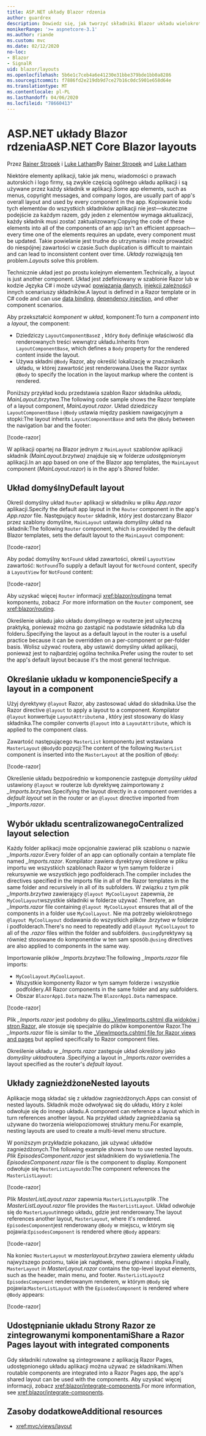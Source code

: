 ```yaml
---
title: ASP.NET układy Blazor rdzenia
author: guardrex
description: Dowiedz się, jak tworzyć składniki Blazor układu wielokrotnego użytku dla aplikacji.
monikerRange: '>= aspnetcore-3.1'
ms.author: riande
ms.custom: mvc
ms.date: 02/12/2020
no-loc:
- Blazor
- SignalR
uid: blazor/layouts
ms.openlocfilehash: 5b6e1c7ceb4a6e41230e31bbe379bde1bb0a8286
ms.sourcegitcommit: f7886fd2e219db9d7ce27b16c0dc5901e658d64e
ms.translationtype: MT
ms.contentlocale: pl-PL
ms.lasthandoff: 04/06/2020
ms.locfileid: "78660413"
---
```

# <a name="aspnet-core-opno-locblazor-layouts"></a><span data-ttu-id="0118a-103">ASP.NET układy Blazor rdzenia</span><span class="sxs-lookup"><span data-stu-id="0118a-103">ASP.NET Core Blazor layouts</span></span>

<span data-ttu-id="0118a-104">Przez [Rainer Stropek](https://www.timecockpit.com) i [Luke Latham](https://github.com/guardrex)</span><span class="sxs-lookup"><span data-stu-id="0118a-104">By [Rainer Stropek](https://www.timecockpit.com) and [Luke Latham](https://github.com/guardrex)</span></span>

<span data-ttu-id="0118a-105">Niektóre elementy aplikacji, takie jak menu, wiadomości o prawach autorskich i logo firmy, są zwykle częścią ogólnego układu aplikacji i są używane przez każdy składnik w aplikacji.</span><span class="sxs-lookup"><span data-stu-id="0118a-105">Some app elements, such as menus, copyright messages, and company logos, are usually part of app's overall layout and used by every component in the app.</span></span> <span data-ttu-id="0118a-106">Kopiowanie kodu tych elementów do wszystkich składników aplikacji nie jest&mdash;skuteczne podejście za każdym razem, gdy jeden z elementów wymaga aktualizacji, każdy składnik musi zostać zaktualizowany.</span><span class="sxs-lookup"><span data-stu-id="0118a-106">Copying the code of these elements into all of the components of an app isn't an efficient approach&mdash;every time one of the elements requires an update, every component must be updated.</span></span> <span data-ttu-id="0118a-107">Takie powielanie jest trudne do utrzymania i może prowadzić do niespójnej zawartości w czasie.</span><span class="sxs-lookup"><span data-stu-id="0118a-107">Such duplication is difficult to maintain and can lead to inconsistent content over time.</span></span> <span data-ttu-id="0118a-108">*Układy* rozwiązują ten problem.</span><span class="sxs-lookup"><span data-stu-id="0118a-108">*Layouts* solve this problem.</span></span>

<span data-ttu-id="0118a-109">Technicznie układ jest po prostu kolejnym elementem.</span><span class="sxs-lookup"><span data-stu-id="0118a-109">Technically, a layout is just another component.</span></span> <span data-ttu-id="0118a-110">Układ jest zdefiniowany w szablonie Razor lub w kodzie Języka C# i może używać [powiązania danych,](xref:blazor/data-binding) [iniekcji zależności](xref:blazor/dependency-injection)i innych scenariuszy składników.</span><span class="sxs-lookup"><span data-stu-id="0118a-110">A layout is defined in a Razor template or in C# code and can use [data binding](xref:blazor/data-binding), [dependency injection](xref:blazor/dependency-injection), and other component scenarios.</span></span>

<span data-ttu-id="0118a-111">Aby przekształcić *komponent* w *układ*, komponent:</span><span class="sxs-lookup"><span data-stu-id="0118a-111">To turn a *component* into a *layout*, the component:</span></span>

* <span data-ttu-id="0118a-112">Dziedziczy `LayoutComponentBase`z , który `Body` definiuje właściwość dla renderowanych treści wewnątrz układu.</span><span class="sxs-lookup"><span data-stu-id="0118a-112">Inherits from `LayoutComponentBase`, which defines a `Body` property for the rendered content inside the layout.</span></span>
* <span data-ttu-id="0118a-113">Używa składni `@Body` Razor, aby określić lokalizację w znacznikach układu, w której zawartość jest renderowana.</span><span class="sxs-lookup"><span data-stu-id="0118a-113">Uses the Razor syntax `@Body` to specify the location in the layout markup where the content is rendered.</span></span>

<span data-ttu-id="0118a-114">Poniższy przykład kodu przedstawia szablon Razor składnika *układu, MainLayout.brzytwa*.</span><span class="sxs-lookup"><span data-stu-id="0118a-114">The following code sample shows the Razor template of a layout component, *MainLayout.razor*.</span></span> <span data-ttu-id="0118a-115">Układ dziedziczy `LayoutComponentBase` i `@Body` ustawia między paskiem nawigacyjnym a stopki:</span><span class="sxs-lookup"><span data-stu-id="0118a-115">The layout inherits `LayoutComponentBase` and sets the `@Body` between the navigation bar and the footer:</span></span>

[!code-razor[](layouts/sample_snapshot/3.x/MainLayout.razor?highlight=1,13)]

<span data-ttu-id="0118a-116">W aplikacji opartej na Blazor jednym z `MainLayout` szablonów aplikacji składnik *(MainLayout.brzytwa)* znajduje się w folderze *udostępnionym* aplikacji.</span><span class="sxs-lookup"><span data-stu-id="0118a-116">In an app based on one of the Blazor app templates, the `MainLayout` component (*MainLayout.razor*) is in the app's *Shared* folder.</span></span>

## <a name="default-layout"></a><span data-ttu-id="0118a-117">Układ domyślny</span><span class="sxs-lookup"><span data-stu-id="0118a-117">Default layout</span></span>

<span data-ttu-id="0118a-118">Określ domyślny układ `Router` aplikacji w składniku w pliku *App.razor* aplikacji.</span><span class="sxs-lookup"><span data-stu-id="0118a-118">Specify the default app layout in the `Router` component in the app's *App.razor* file.</span></span> <span data-ttu-id="0118a-119">Następujący `Router` składnik, który jest dostarczany Blazor przez szablony domyślne, `MainLayout` ustawia domyślny układ na składnik:</span><span class="sxs-lookup"><span data-stu-id="0118a-119">The following `Router` component, which is provided by the default Blazor templates, sets the default layout to the `MainLayout` component:</span></span>

[!code-razor[](layouts/sample_snapshot/3.x/App1.razor?highlight=3)]

<span data-ttu-id="0118a-120">Aby podać domyślny `NotFound` układ zawartości, określ `LayoutView` zawartość: `NotFound`</span><span class="sxs-lookup"><span data-stu-id="0118a-120">To supply a default layout for `NotFound` content, specify a `LayoutView` for `NotFound` content:</span></span>

[!code-razor[](layouts/sample_snapshot/3.x/App2.razor?highlight=6-9)]

<span data-ttu-id="0118a-121">Aby uzyskać więcej `Router` informacji <xref:blazor/routing>na temat komponentu, zobacz .</span><span class="sxs-lookup"><span data-stu-id="0118a-121">For more information on the `Router` component, see <xref:blazor/routing>.</span></span>

<span data-ttu-id="0118a-122">Określenie układu jako układu domyślnego w routerze jest użyteczną praktyką, ponieważ można go zastąpić na podstawie składnika lub dla folderu.</span><span class="sxs-lookup"><span data-stu-id="0118a-122">Specifying the layout as a default layout in the router is a useful practice because it can be overridden on a per-component or per-folder basis.</span></span> <span data-ttu-id="0118a-123">Wolisz używać routera, aby ustawić domyślny układ aplikacji, ponieważ jest to najbardziej ogólna technika.</span><span class="sxs-lookup"><span data-stu-id="0118a-123">Prefer using the router to set the app's default layout because it's the most general technique.</span></span>

## <a name="specify-a-layout-in-a-component"></a><span data-ttu-id="0118a-124">Określanie układu w komponencie</span><span class="sxs-lookup"><span data-stu-id="0118a-124">Specify a layout in a component</span></span>

<span data-ttu-id="0118a-125">Użyj dyrektywy `@layout` Razor, aby zastosować układ do składnika.</span><span class="sxs-lookup"><span data-stu-id="0118a-125">Use the Razor directive `@layout` to apply a layout to a component.</span></span> <span data-ttu-id="0118a-126">Kompilator `@layout` konwertuje `LayoutAttribute`na , który jest stosowany do klasy składnika.</span><span class="sxs-lookup"><span data-stu-id="0118a-126">The compiler converts `@layout` into a `LayoutAttribute`, which is applied to the component class.</span></span>

<span data-ttu-id="0118a-127">Zawartość następującego `MasterList` komponentu jest wstawiana `MasterLayout` `@Body`do pozycji:</span><span class="sxs-lookup"><span data-stu-id="0118a-127">The content of the following `MasterList` component is inserted into the `MasterLayout` at the position of `@Body`:</span></span>

[!code-razor[](layouts/sample_snapshot/3.x/MasterList.razor?highlight=1)]

<span data-ttu-id="0118a-128">Określenie układu bezpośrednio w komponencie zastępuje *domyślny układ* ustawiony `@layout` w routerze lub dyrektywę zaimportowany z *_Imports.brzytwa*.</span><span class="sxs-lookup"><span data-stu-id="0118a-128">Specifying the layout directly in a component overrides a *default layout* set in the router or an `@layout` directive imported from *_Imports.razor*.</span></span>

## <a name="centralized-layout-selection"></a><span data-ttu-id="0118a-129">Wybór układu scentralizowanego</span><span class="sxs-lookup"><span data-stu-id="0118a-129">Centralized layout selection</span></span>

<span data-ttu-id="0118a-130">Każdy folder aplikacji może opcjonalnie zawierać plik szablonu o nazwie *_Imports.razor*.</span><span class="sxs-lookup"><span data-stu-id="0118a-130">Every folder of an app can optionally contain a template file named *_Imports.razor*.</span></span> <span data-ttu-id="0118a-131">Kompilator zawiera dyrektywy określone w pliku importu we wszystkich szablonach Razor w tym samym folderze i rekursywnie we wszystkich jego podfolderach.</span><span class="sxs-lookup"><span data-stu-id="0118a-131">The compiler includes the directives specified in the imports file in all of the Razor templates in the same folder and recursively in all of its subfolders.</span></span> <span data-ttu-id="0118a-132">W związku z tym *plik _Imports.brzytwa* zawierający `@layout MyCoolLayout` zapewnia, że `MyCoolLayout`wszystkie składniki w folderze używać .</span><span class="sxs-lookup"><span data-stu-id="0118a-132">Therefore, an *_Imports.razor* file containing `@layout MyCoolLayout` ensures that all of the components in a folder use `MyCoolLayout`.</span></span> <span data-ttu-id="0118a-133">Nie ma potrzeby wielokrotnego `@layout MyCoolLayout` dodawania do wszystkich plików *.brzytwa* w folderze i podfolderach.</span><span class="sxs-lookup"><span data-stu-id="0118a-133">There's no need to repeatedly add `@layout MyCoolLayout` to all of the *.razor* files within the folder and subfolders.</span></span> <span data-ttu-id="0118a-134">`@using`dyrektywy są również stosowane do komponentów w ten sam sposób.</span><span class="sxs-lookup"><span data-stu-id="0118a-134">`@using` directives are also applied to components in the same way.</span></span>

<span data-ttu-id="0118a-135">Importowanie plików *_Imports.brzytwa:*</span><span class="sxs-lookup"><span data-stu-id="0118a-135">The following *_Imports.razor* file imports:</span></span>

* <span data-ttu-id="0118a-136">`MyCoolLayout`.</span><span class="sxs-lookup"><span data-stu-id="0118a-136">`MyCoolLayout`.</span></span>
* <span data-ttu-id="0118a-137">Wszystkie komponenty Razor w tym samym folderze i wszystkie podfoldery.</span><span class="sxs-lookup"><span data-stu-id="0118a-137">All Razor components in the same folder and any subfolders.</span></span>
* <span data-ttu-id="0118a-138">Obszar `BlazorApp1.Data` nazw.</span><span class="sxs-lookup"><span data-stu-id="0118a-138">The `BlazorApp1.Data` namespace.</span></span>
 
[!code-razor[](layouts/sample_snapshot/3.x/_Imports.razor)]

<span data-ttu-id="0118a-139">Plik *_Imports.razor* jest podobny do [pliku _ViewImports.cshtml dla widoków i stron Razor,](xref:mvc/views/layout#importing-shared-directives) ale stosuje się specjalnie do plików komponentów Razor.</span><span class="sxs-lookup"><span data-stu-id="0118a-139">The *_Imports.razor* file is similar to the [_ViewImports.cshtml file for Razor views and pages](xref:mvc/views/layout#importing-shared-directives) but applied specifically to Razor component files.</span></span>

<span data-ttu-id="0118a-140">Określenie układu w *_Imports.razor* zastępuje układ określony jako *domyślny układ*routera .</span><span class="sxs-lookup"><span data-stu-id="0118a-140">Specifying a layout in *_Imports.razor* overrides a layout specified as the router's *default layout*.</span></span>

## <a name="nested-layouts"></a><span data-ttu-id="0118a-141">Układy zagnieżdżone</span><span class="sxs-lookup"><span data-stu-id="0118a-141">Nested layouts</span></span>

<span data-ttu-id="0118a-142">Aplikacje mogą składać się z układów zagnieżdżonych.</span><span class="sxs-lookup"><span data-stu-id="0118a-142">Apps can consist of nested layouts.</span></span> <span data-ttu-id="0118a-143">Składnik może odwoływać się do układu, który z kolei odwołuje się do innego układu.</span><span class="sxs-lookup"><span data-stu-id="0118a-143">A component can reference a layout which in turn references another layout.</span></span> <span data-ttu-id="0118a-144">Na przykład układy zagnieżdżania są używane do tworzenia wielopoziomowej struktury menu.</span><span class="sxs-lookup"><span data-stu-id="0118a-144">For example, nesting layouts are used to create a multi-level menu structure.</span></span>

<span data-ttu-id="0118a-145">W poniższym przykładzie pokazano, jak używać układów zagnieżdżonych.</span><span class="sxs-lookup"><span data-stu-id="0118a-145">The following example shows how to use nested layouts.</span></span> <span data-ttu-id="0118a-146">*Plik EpisodesComponent.razor* jest składnikiem do wyświetlenia.</span><span class="sxs-lookup"><span data-stu-id="0118a-146">The *EpisodesComponent.razor* file is the component to display.</span></span> <span data-ttu-id="0118a-147">Komponent odwołuje się `MasterListLayout`do:</span><span class="sxs-lookup"><span data-stu-id="0118a-147">The component references the `MasterListLayout`:</span></span>

[!code-razor[](layouts/sample_snapshot/3.x/EpisodesComponent.razor?highlight=1)]

<span data-ttu-id="0118a-148">Plik *MasterListLayout.razor* zapewnia `MasterListLayout`plik .</span><span class="sxs-lookup"><span data-stu-id="0118a-148">The *MasterListLayout.razor* file provides the `MasterListLayout`.</span></span> <span data-ttu-id="0118a-149">Układ odwołuje się do `MasterLayout`innego układu, gdzie jest renderowany.</span><span class="sxs-lookup"><span data-stu-id="0118a-149">The layout references another layout, `MasterLayout`, where it's rendered.</span></span> <span data-ttu-id="0118a-150">`EpisodesComponent`jest renderowany `@Body` w miejscu, w którym się pojawia:</span><span class="sxs-lookup"><span data-stu-id="0118a-150">`EpisodesComponent` is rendered where `@Body` appears:</span></span>

[!code-razor[](layouts/sample_snapshot/3.x/MasterListLayout.razor?highlight=1,9)]

<span data-ttu-id="0118a-151">Na koniec `MasterLayout` w *masterlayout.brzytwa* zawiera elementy układu najwyższego poziomu, takie jak nagłówek, menu główne i stopka.</span><span class="sxs-lookup"><span data-stu-id="0118a-151">Finally, `MasterLayout` in *MasterLayout.razor* contains the top-level layout elements, such as the header, main menu, and footer.</span></span> <span data-ttu-id="0118a-152">`MasterListLayout`z `EpisodesComponent` renderowanym renderem, w którym `@Body` się pojawia:</span><span class="sxs-lookup"><span data-stu-id="0118a-152">`MasterListLayout` with the `EpisodesComponent` is rendered where `@Body` appears:</span></span>

[!code-razor[](layouts/sample_snapshot/3.x/MasterLayout.razor?highlight=6)]

## <a name="share-a-razor-pages-layout-with-integrated-components"></a><span data-ttu-id="0118a-153">Udostępnianie układu Strony Razor ze zintegrowanymi komponentami</span><span class="sxs-lookup"><span data-stu-id="0118a-153">Share a Razor Pages layout with integrated components</span></span>

<span data-ttu-id="0118a-154">Gdy składniki rutowalne są zintegrowane z aplikacją Razor Pages, udostępnionego układu aplikacji można używać ze składnikami.</span><span class="sxs-lookup"><span data-stu-id="0118a-154">When routable components are integrated into a Razor Pages app, the app's shared layout can be used with the components.</span></span> <span data-ttu-id="0118a-155">Aby uzyskać więcej informacji, zobacz <xref:blazor/integrate-components>.</span><span class="sxs-lookup"><span data-stu-id="0118a-155">For more information, see <xref:blazor/integrate-components>.</span></span>

## <a name="additional-resources"></a><span data-ttu-id="0118a-156">Zasoby dodatkowe</span><span class="sxs-lookup"><span data-stu-id="0118a-156">Additional resources</span></span>

* <xref:mvc/views/layout>
